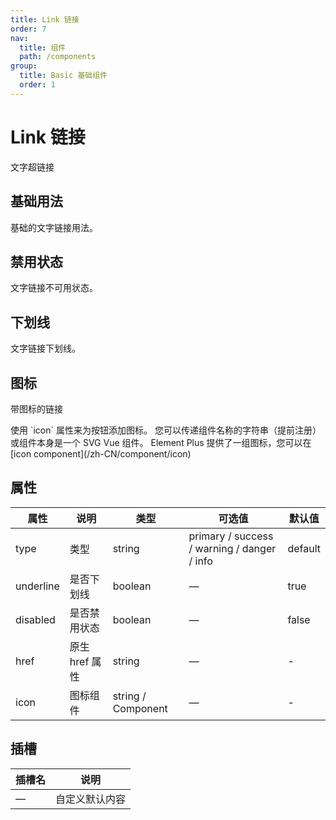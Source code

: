 ```yaml
---
title: Link 链接
order: 7
nav:
  title: 组件
  path: /components
group:
  title: Basic 基础组件
  order: 1
---
```

# Link 链接

文字超链接

## 基础用法

基础的文字链接用法。

<code src="./demos/basic.tsx" ></code>

## 禁用状态

文字链接不可用状态。

<code src="./demos/disabled.tsx"></code>

## 下划线

文字链接下划线。

<code src="./demos/underline.tsx"></code>

## 图标

带图标的链接

<Alert type="info">
使用 `icon` 属性来为按钮添加图标。 您可以传递组件名称的字符串（提前注册）或组件本身是一个 SVG Vue 组件。 Element Plus 提供了一组图标，您可以在 [icon component](/zh-CN/component/icon)
</Alert>

<code src="./demos/with-icon.tsx"></code>

## 属性

| 属性        | 说明         | 类型                 | 可选值                                         | 默认值     |
| --------- | ---------- | ------------------ | ------------------------------------------- | ------- |
| type      | 类型         | string             | primary / success / warning / danger / info | default |
| underline | 是否下划线      | boolean            | —                                           | true    |
| disabled  | 是否禁用状态     | boolean            | —                                           | false   |
| href      | 原生 href 属性 | string             | —                                           | -       |
| icon      | 图标组件       | string / Component | —                                           | -       |

## 插槽

| 插槽名 | 说明      |
| --- | ------- |
| —   | 自定义默认内容 |
